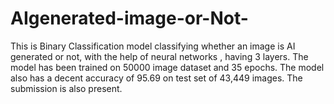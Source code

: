# AIgenerated-image-or-Not-
This is Binary Classification model classifying whether an image is AI generated or not, with the help of neural networks , having 3 layers.
The model has been trained on 50000 image dataset and 35 epochs.
The model also has a decent accuracy of 95.69 on test set of 43,449 images. The submission is also present.

